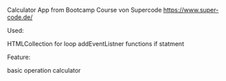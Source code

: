 Calculator App from Bootcamp Course von Supercode https://www.super-code.de/

Used:

HTMLCollection
for loop
addEventListner
functions
if statment

Feature:

basic operation calculator